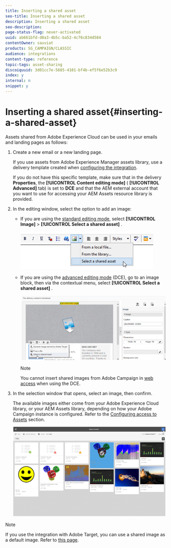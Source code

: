 ```yaml
---
title: Inserting a shared asset
seo-title: Inserting a shared asset
description: Inserting a shared asset
seo-description: 
page-status-flag: never-activated
uuid: ab661bfd-d0a3-4b5c-ba52-4c76c834d584
contentOwner: sauviat
products: SG_CAMPAIGN/CLASSIC
audience: integrations
content-type: reference
topic-tags: asset-sharing
discoiquuid: 3d01cc7e-5685-4101-bf4b-ef5f6e52b3c9
index: y
internal: n
snippet: y
---
```


# Inserting a shared asset{#inserting-a-shared-asset}

Assets shared from Adobe Experience Cloud can be used in your emails and landing pages as follows:

1. Create a new email or a new landing page.

   If you use assets from Adobe Experience Manager assets library, use a delivery template created when [configuring the integration](https://helpx.adobe.com/campaign/classic/integrations/using/configuring-access-to-assets.html#integrating-with-aem-assets).

   If you do not have this specific template, make sure that in the delivery **Properties**, the **[!UICONTROL Content editing mode]** ( **[!UICONTROL Advanced]** tab) is set to **DCE** and that the AEM external account that you want to use for accessing your AEM Assets resource library is provided.

1. In the editing window, select the option to add an image:

    * If you are using the [standard editing mode](https://helpx.adobe.com/campaign/classic/delivery/using/defining-the-email-content.html#adding-images), select **[!UICONTROL Image]** > **[!UICONTROL Select a shared asset]** .
    
      ![](assets/dam_insert_image_standard.png)

    * If you are using the [advanced editing mode](https://helpx.adobe.com/campaign/classic/web/using/about-campaign-html-editor.html) (DCE), go to an image block, then via the contextual menu, select **[!UICONTROL Select a shared asset]** .
    
      ![](assets/dam_insert_image_dce.png)

      >[!NOTE]
      >
      >You cannot insert shared images from Adobe Campaign in [web access](https://helpx.adobe.com/campaign/classic/platform/using/adobe-campaign-workspace.html#console-and-web-access) when using the DCE.

1. In the selection window that opens, select an image, then confirm.

   The available images either come from your Adobe Experience Cloud library, or your AEM Assets library, depending on how your Adobe Campaign instance is configured. Refer to the [Configuring access to Assets](https://helpx.adobe.com/campaign/standard/integrations/using/configuring-access-to-assets.html) section.

   ![](assets/dam_shared_image_selection.png)

>[!NOTE]
>
>If you use the integration with Adobe Target, you can use a shared image as a default image. Refer to [this page](https://helpx.adobe.com/campaign/classic/integrations/using/integrating-with-adobe-target.html).

